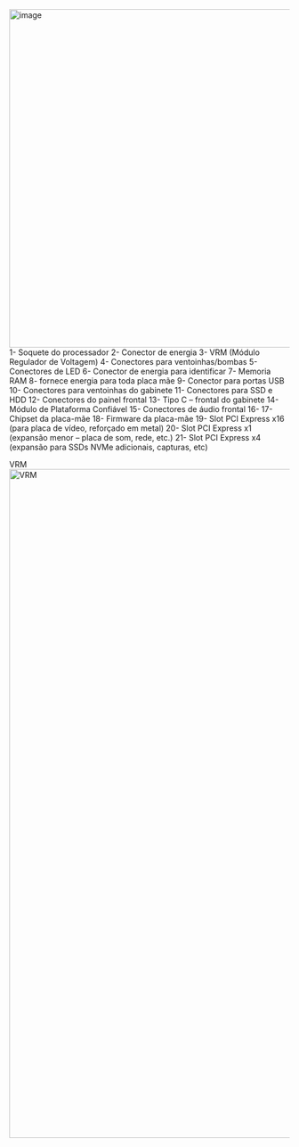 <img width="606" height="607" alt="image" src="https://github.com/user-attachments/assets/d1ee3da5-eda4-4b26-bbce-4fd81a1b2cb1" />
1- Soquete do processador
2- Conector de energia 
3- VRM (Módulo Regulador de Voltagem)
4- Conectores para ventoinhas/bombas
5- Conectores de LED
6- Conector de energia para identificar 
7- Memoria RAM
8- fornece energia para toda placa mãe 
9- Conector para portas USB
10- Conectores para ventoinhas do gabinete
11- Conectores para SSD e HDD
12- Conectores do painel frontal
13- Tipo C – frontal do gabinete
14- Módulo de Plataforma Confiável
15- Conectores de áudio frontal
16- 
17- Chipset da placa-mãe
18- Firmware da placa-mãe
19- Slot PCI Express x16 (para placa de vídeo, reforçado em metal)
20- Slot PCI Express x1 (expansão menor – placa de som, rede, etc.)
21- Slot PCI Express x4 (expansão para SSDs NVMe adicionais, capturas, etc)

VRM
<img width="1200" height="1200" alt="VRM" src="https://github.com/user-attachments/assets/7cba4c10-6b3e-4009-966e-92256ed1e138" />



